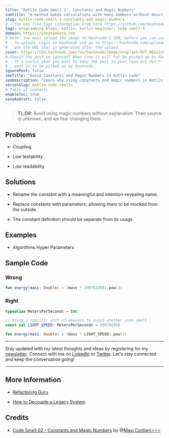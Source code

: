 ```yaml
---
title: "Kotlin Code Smell 1 - Constants and Magic Numbers"
subtitle: "A method makes calculations with many numbers without describing their semantics"
slug: kotlin-code-smell-1-constants-and-magic-numbers
# - You can find tags information from here https://github.com/Hashnode/support/blob/main/misc/tags.json
tags: programming-blogs, kotlin, kotlin-beginner, code-smell-1
domain: https://yonatankarp.com
# Note: You must upload the image to Hashnode's CDN, before you can use it here.
# - To upload, Login to Hashnode and go to https://hashnode.com/uploader
#   Use the URL that is generated after the upload.
cover: https://cdn.hashnode.com/res/hashnode/image/unsplash/0V7_N62zZcU/upload/v1669794404946/-lX9JMj_h.jpeg
# Should the post be ignored? When true it will not be picked up by Hashnode.
# - It's useful when you want to keep the post in your repo but don't
#   want it to be picked up by Hashnode.
ignorePost: false
seoTitle: "Avoid Constants and Magic Numbers in Kotlin Code"
seoDescription: "Learn why using constants and magic numbers in Kotlin code can lead to issues. Find solutions to improve code quality and maintainability."
seriesSlug: kotlin-code-smells
# Table of contents
enableToc: true
saveAsDraft: false
---
```


> **TL;DR:** Avoid using magic numbers without explanation. Their source is unknown, and we fear changing them.

## Problems

* Coupling
    
* Low testability
    
* Low readability
    

## Solutions

* Rename the constant with a meaningful and intention-revealing name.
    
* Replace constants with parameters, allowing them to be mocked from the outside.
    
* The constant definition should be separate from its usage.
    

## Examples

* Algorithms Hyper Parameters
    

## Sample Code

### Wrong

```kotlin
fun energy(mass: Double) = (mass * 299792458).pow(2)
```

### Right

```kotlin
typealias MetersPerSeconds = Int

// Using a specific unit of measure to avoid another code smell
const val LIGHT_SPEED: MetersPerSeconds = 299792458

fun energy(mass: Double) = (mass * LIGHT_SPEED).pow(2)
```

---

Stay updated with my latest thoughts and ideas by registering for my [newsletter](https://yonatankarp.com/newsletter). Connect with me on [LinkedIn](https://www.linkedin.com/in/yonatankarp/) or [Twitter](https://twitter.com/yonatan_karp). Let's stay connected and keep the conversation going!

---

## More Information

* [Refactoring Guru](https://refactoring.guru/es/replace-magic-number-with-symbolic-constant)
    
* [How to Decouple a Legacy System](https://maximilianocontieri.com/how-to-decouple-a-legacy-system)
    

## Credits

* [Code Smell 02 - Constants and Magic Numbers](https://maximilianocontieri.com/code-smell-02-constants-and-magic-numbers) by @[Maxi Contieri⭐⭐⭐](@mcsee)
